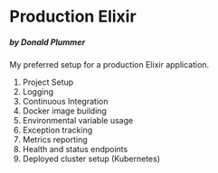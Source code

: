 # Production Elixir

##### by Donald Plummer

My preferred setup for a production Elixir application.

1. Project Setup
1. Logging
1. Continuous Integration
1. Docker image building
1. Environmental variable usage
1. Exception tracking
1. Metrics reporting
1. Health and status endpoints
1. Deployed cluster setup (Kubernetes)
